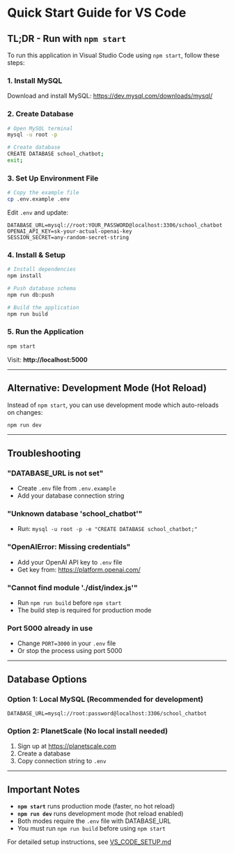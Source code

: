# Quick Start Guide for VS Code

## TL;DR - Run with `npm start`

To run this application in Visual Studio Code using `npm start`, follow these steps:

### 1. Install MySQL
Download and install MySQL: https://dev.mysql.com/downloads/mysql/

### 2. Create Database
```bash
# Open MySQL terminal
mysql -u root -p

# Create database
CREATE DATABASE school_chatbot;
exit;
```

### 3. Set Up Environment File
```bash
# Copy the example file
cp .env.example .env
```

Edit `.env` and update:
```env
DATABASE_URL=mysql://root:YOUR_PASSWORD@localhost:3306/school_chatbot
OPENAI_API_KEY=sk-your-actual-openai-key
SESSION_SECRET=any-random-secret-string
```

### 4. Install & Setup
```bash
# Install dependencies
npm install

# Push database schema
npm run db:push

# Build the application
npm run build
```

### 5. Run the Application
```bash
npm start
```

Visit: **http://localhost:5000**

---

## Alternative: Development Mode (Hot Reload)

Instead of `npm start`, you can use development mode which auto-reloads on changes:

```bash
npm run dev
```

---

## Troubleshooting

### "DATABASE_URL is not set"
- Create `.env` file from `.env.example`
- Add your database connection string

### "Unknown database 'school_chatbot'"
- Run: `mysql -u root -p -e "CREATE DATABASE school_chatbot;"`

### "OpenAIError: Missing credentials"
- Add your OpenAI API key to `.env` file
- Get key from: https://platform.openai.com/

### "Cannot find module './dist/index.js'"
- Run `npm run build` before `npm start`
- The build step is required for production mode

### Port 5000 already in use
- Change `PORT=3000` in your `.env` file
- Or stop the process using port 5000

---

## Database Options

### Option 1: Local MySQL (Recommended for development)
```env
DATABASE_URL=mysql://root:password@localhost:3306/school_chatbot
```

### Option 2: PlanetScale (No local install needed)
1. Sign up at https://planetscale.com
2. Create a database
3. Copy connection string to `.env`

---

## Important Notes

- **`npm start`** runs production mode (faster, no hot reload)
- **`npm run dev`** runs development mode (hot reload enabled)
- Both modes require the `.env` file with DATABASE_URL
- You must run `npm run build` before using `npm start`

For detailed setup instructions, see [VS_CODE_SETUP.md](./VS_CODE_SETUP.md)
